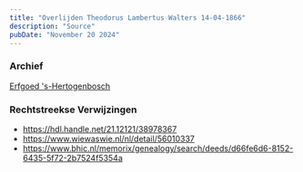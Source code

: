 ```yaml
---
title: "Overlijden Theodorus Lambertus Walters 14-04-1866"
description: "Source"
pubDate: "November 20 2024"
---
```


### Archief
[Erfgoed 's-Hertogenbosch](https://www.erfgoedshertogenbosch.nl/)

### Rechtstreekse Verwijzingen
- https://hdl.handle.net/21.12121/38978367
- https://www.wiewaswie.nl/nl/detail/56010337
- https://www.bhic.nl/memorix/genealogy/search/deeds/d66fe6d6-8152-6435-5f72-2b7524f5354a